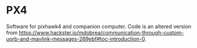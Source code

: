 # PX4
Software for pixhawk4 and companion computer. Code is an altered version from https://www.hackster.io/mdobrea/communication-through-custom-uorb-and-mavlink-messages-269ebf#toc-introduction-0.
